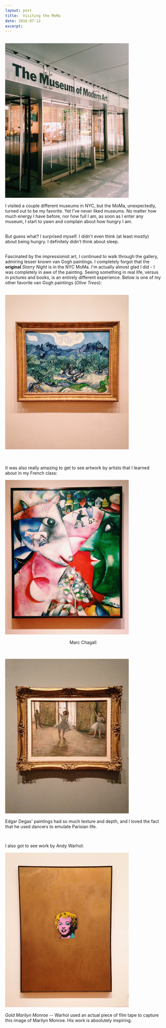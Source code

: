 ```yaml
---
layout: post
title:  Visiting the MoMa
date: 2016-07-12 
excerpt: 
---
```

<br>
<img src="/img/MoMa.JPG" style="width:400px;height:500px;">

<p class="paragraph"> 

I visited a couple different museums in NYC, but the MoMa, unexpectedly, turned out to be my favorite. Yet I've never liked museums. No matter how much energy I have before, nor how full I am, as soon as I enter any museum, I start to yawn and complain about how hungry I am. <br>

<br>But guess what? I surprised myself. I didn't even think (at least mostly) about being hungry. I definitely didn't think about sleep. <br><br>

Fascinated by the impressionist art, I continued to walk through the gallery, admiring lesser known van Gogh paintings. I completely forgot that the <b>original</b> <i>Starry Night</i> is in the NYC MoMa. I'm actually almost glad I did - I was completely in awe of the painting. Seeing something in real life, versus in pictures and books, is an entirely different experience. Below is one of my other favorite van Gogh paintings (<i>Olive Trees</i>): <br><br></p>

<img src="/img/vangogh.JPG" alt="van Gogh" style="width:400px;height:500px;"><br><br><br>

<p class="paragraph-center">It was also really amazing to get to see artwork by artists that I learned about in my French class:</p>

<img src="/img/chagall.JPG" alt="Marc Chagall" style="width:400px;height:500px;">
<center><p class="paragraph-center">Marc Chagall</p></center><br>

<img src="/img/degas.JPG" alt="degas" style="width:400px;height:500px;"><br>
<p class="paragraph-center">Edgar Degas' paintings had so much texture and depth, and I loved the fact that he used dancers to emulate Parisian life.</p> <br>

<p class="paragraph-center">I also got to see work by Andy Warhol:</p>
<img src="/img/warhol.JPG" alt="warhol" style="width:400px;height:500px;">
<p class="paragraph-center"><i>Gold Marilyn Monroe</i> -- Warhol used an actual piece of film tape to capture this image of Marilyn Monroe. His work is absolutely inspiring.</p>
